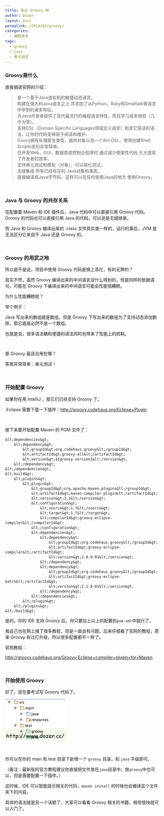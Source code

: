 ```yaml
---
title: 来点 Groovy 吧
author: Dozer
layout: post
permalink: /2014/02/groovy/
categories:
  - 编程技术
tags:
  - groovy
  - java
  - 单元测试
---
```


### Groovy是什么

直接摘录官网的介绍：

> 是一个基于Java虚拟机的敏捷动态语言。  
> 构建在强大的Java语言之上 并添加了从Python，Ruby和Smalltalk等语言中学到的诸多特征。  
> 为Java开发者提供了现代最流行的编程语言特性，而且学习成本很低（几乎为零）。  
> 支持DSL（Domain Specific Languages领域定义语言）和其它简洁的语法，让你的代码变得易于阅读和维护。  
> Goovy拥有处理原生类型，面向对象以及一个Ant DSL，使得创建Shell Scripts变的非常简单。  
> 在开发Web，GUI，数据库或控制台程序时 通过减少框架性代码 大大提高了开发者的效率。  
> 支持单元测试和模拟（对象），可以简化测试。  
> 无缝集成 所有已经存在的 Java对象和类库。  
> 直接编译成Java字节码，这样可以在任何使用Java的地方 使用Groovy。

<!--more-->

&nbsp;

### Java 与 Groovy 的共存关系

在配置要 Maven 和 IDE 插件后，Java 代码中可以直接引用 Groovy 代码。Groovy 的代码也可以直接引用 Java 的代码，可以说是无缝继承。

而 Java 和 Groovy 编译出来的 .class 文件其实是一样的，运行的事后，JVM 是无法区分它来自于 Java 还是 Groovy 的。

&nbsp;

### Groovy 的用武之地

所以是不是说，项目中使用 Groovy 代码是锦上添花，有利无弊的？

其实不然，虽然 Groovy 编译出来的中间语言没什么特别的，但是同样的依据语句，可能在 Groovy 下编译出来的中间语言可能会性能很糟糕。

为什么性能糟糕呢？

举个例子：

Java 写出来的数组就是数组，但是 Groovy 下写出来的数组为了支持动态添加删除，那它底层必然不是一个数组。

也就是说，很多语法糖和便捷的语法同时也带来了性能上的损耗。

&nbsp;

那 Groovy 最适合用在哪？

答案非常简单：单元测试！

&nbsp;

### 开始配置 Groovy

如果你在用 IntelliJ ，那它们已经支持 Groovy 了。

<span style="line-height: 1.5em;"> Eclipse 需要下载一下插件：<a href="http://groovy.codehaus.org/Eclipse+Plugin" target="_blank">http://groovy.codehaus.org/Eclipse+Plugin</a></span>

&nbsp;

接下来要开始配置 Maven 的 POM 文件了：

    &lt;dependencies&gt;
        &lt;dependency&gt;
            &lt;groupId&gt;org.codehaus.groovy&lt;/groupId&gt;
            &lt;artifactId&gt;groovy-all&lt;/artifactId&gt;
            &lt;version&gt;${groovy.version}&lt;/version&gt;
        &lt;/dependency&gt;
    &lt;/dependencies&gt;
    &lt;build&gt;
        &lt;plugins&gt;
            &lt;plugin&gt;
                &lt;groupId&gt;org.apache.maven.plugins&lt;/groupId&gt;
                &lt;artifactId&gt;maven-compiler-plugin&lt;/artifactId&gt;
                &lt;version&gt;3.1&lt;/version&gt;
                &lt;configuration&gt;
                    &lt;source&gt;1.7&lt;/source&gt;
                    &lt;target&gt;1.7&lt;/target&gt;
                    &lt;compilerId&gt;groovy-eclipse-compiler&lt;/compilerId&gt;
                &lt;/configuration&gt;
                &lt;dependencies&gt;
                    &lt;dependency&gt;
                        &lt;groupId&gt;org.codehaus.groovy&lt;/groupId&gt;
                        &lt;artifactId&gt;groovy-eclipse-compiler&lt;/artifactId&gt;
                        &lt;version&gt;2.8.0-01&lt;/version&gt;
                    &lt;/dependency&gt;
                    &lt;dependency&gt;
                        &lt;groupId&gt;org.codehaus.groovy&lt;/groupId&gt;
                        &lt;artifactId&gt;groovy-eclipse-batch&lt;/artifactId&gt;
                        &lt;version&gt;2.1.8-01&lt;/version&gt;
                    &lt;/dependency&gt;
                &lt;/dependencies&gt;
            &lt;/plugin&gt;
        &lt;/plugins&gt;
    &lt;/build&gt;

是的，你的 IDE 支持 Groovy 后，你只要加上以上的配置到`pom.xml`中就行了。

我自己也在网上搜了很多教程，但是一直会有问题。后来仔细看了官网的教程，原来 Groovy 有过打升级，所以很多配置都不一样了。

官网教程：

<a href="http://groovy.codehaus.org/Groovy-Eclipse+compiler+plugin+for+Maven" target="_blank">http://groovy.codehaus.org/Groovy-Eclipse+compiler+plugin+for+Maven</a>

&nbsp;

### 开始使用 Groovy

好了，现在要考试写 Groovy 代码了。

[<img class="alignnone size-full wp-image-1447" src="/uploads/2014/02/ide.png" alt="ide" width="197" height="137" />][1]

&nbsp;

你可以在你的 main 和 test 目录下新增一个 `groovy` 目录，和 `java` 平级即可。

（备注：最新版的官方教程建议你直接把文件放在`java`目录中，放`groovy`中也可以，但是需要配置一下插件。）

这时候，IDE 可以智能提示相关的代码，`maven install` 的时候也会编译这个文件夹下的内容。

具体的语法就是另一个话题了，大家可以看看 Groovy 相关的书籍，相信很快就可以入门了。

 [1]: /uploads/2014/02/ide.png
